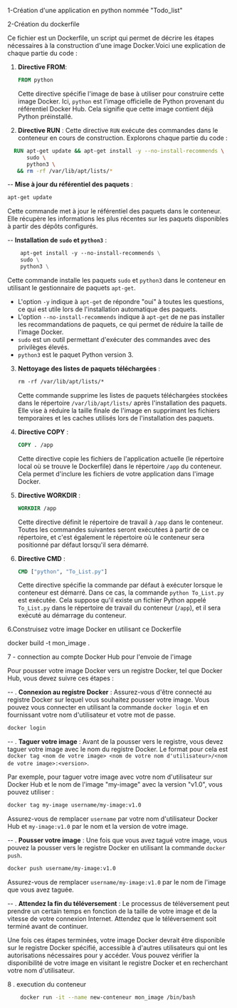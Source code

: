 1-Création d'une application en python nommée "Todo_list"

2-Création du dockerfile

Ce fichier est un Dockerfile, un script qui permet de décrire les étapes nécessaires à la construction d'une image Docker.Voici une explication de chaque partie du code :

1. **Directive FROM**:

   ```Dockerfile
   FROM python
   ```
   Cette directive spécifie l'image de base à utiliser pour construire cette image Docker. Ici, `python` est l'image officielle de Python provenant du référentiel Docker Hub. Cela signifie que cette image contient déjà Python préinstallé.

2. **Directive RUN** :
   Cette directive `RUN` exécute des commandes dans le conteneur en cours de construction. Explorons chaque partie du code :

 ```Dockerfile
   RUN apt-get update && apt-get install -y --no-install-recommends \
       sudo \
       python3 \
    && rm -rf /var/lib/apt/lists/*
```


 -- **Mise à jour du référentiel des paquets** :
   ```Dockerfile
   apt-get update
   ```
   Cette commande met à jour le référentiel des paquets dans le conteneur. Elle récupère les informations les plus récentes sur les paquets disponibles à partir des dépôts configurés.

-- **Installation de `sudo` et `python3`** :
   ```Dockerfile
       apt-get install -y --no-install-recommends \
       sudo \
       python3 \
   ```
   Cette commande installe les paquets `sudo` et `python3` dans le conteneur en utilisant le gestionnaire de paquets `apt-get`. 

   - L'option `-y` indique à `apt-get` de répondre "oui" à toutes les questions, ce qui est utile lors de l'installation automatique des paquets.
   - L'option `--no-install-recommends` indique à `apt-get` de ne pas installer les recommandations de paquets, ce qui permet de réduire la taille de l'image Docker.
   - `sudo` est un outil permettant d'exécuter des commandes avec des privilèges élevés.
   - `python3` est le paquet Python version 3.

3. **Nettoyage des listes de paquets téléchargées** :
   ```Dockerfile
   rm -rf /var/lib/apt/lists/*
   ```
   Cette commande supprime les listes de paquets téléchargées stockées dans le répertoire `/var/lib/apt/lists/` après l'installation des paquets. Elle vise à réduire la taille finale de l'image en supprimant les fichiers temporaires et les caches utilisés lors de l'installation des paquets.

3. **Directive COPY** :
   ```Dockerfile
   COPY . /app
   ```
   Cette directive copie les fichiers de l'application actuelle (le répertoire local où se trouve le Dockerfile) dans le répertoire `/app` du conteneur. Cela permet d'inclure les fichiers de votre application dans l'image Docker.

4. **Directive WORKDIR** :
   ```Dockerfile
   WORKDIR /app
   ```
   Cette directive définit le répertoire de travail à `/app` dans le conteneur. Toutes les commandes suivantes seront exécutées à partir de ce répertoire, et c'est également le répertoire où le conteneur sera positionné par défaut lorsqu'il sera démarré.

5. **Directive CMD** :
   ```Dockerfile
   CMD ["python", "To_List.py"]
   ```
   Cette directive spécifie la commande par défaut à exécuter lorsque le conteneur est démarré. Dans ce cas, la commande `python To_List.py` est exécutée. Cela suppose qu'il existe un fichier Python appelé `To_List.py` dans le répertoire de travail du conteneur (`/app`), et il sera exécuté au démarrage du conteneur.


6.Construisez votre image Docker en utilisant ce Dockerfile

docker build -t mon_image .

7 - connection au compte Docker Hub pour l'envoie de l'image 

Pour pousser votre image Docker vers un registre Docker, tel que Docker Hub, vous devez suivre ces étapes :

-- . **Connexion au registre Docker** : Assurez-vous d'être connecté au registre Docker sur lequel vous souhaitez pousser votre image. Vous pouvez vous connecter en utilisant la commande `docker login` et en fournissant votre nom d'utilisateur et votre mot de passe.

   ```bash
   docker login
   ```
-- . **Taguer votre image** : Avant de la pousser vers le registre, vous devez taguer votre image avec le nom du registre Docker. Le format pour cela est `docker tag <nom de votre image> <nom de votre nom d'utilisateur>/<nom de votre image>:<version>`.

   Par exemple, pour taguer votre image avec votre nom d'utilisateur sur Docker Hub et le nom de l'image "my-image" avec la version "v1.0", vous pouvez utiliser :

   ```bash
   docker tag my-image username/my-image:v1.0
   ```

   Assurez-vous de remplacer `username` par votre nom d'utilisateur Docker Hub et `my-image:v1.0` par le nom et la version de votre image.

-- . **Pousser votre image** : Une fois que vous avez tagué votre image, vous pouvez la pousser vers le registre Docker en utilisant la commande `docker push`.

   ```bash
   docker push username/my-image:v1.0
   ```

   Assurez-vous de remplacer `username/my-image:v1.0` par le nom de l'image que vous avez taguée.

-- . **Attendez la fin du téléversement** : Le processus de téléversement peut prendre un certain temps en fonction de la taille de votre image et de la vitesse de votre connexion Internet. Attendez que le téléversement soit terminé avant de continuer.

Une fois ces étapes terminées, votre image Docker devrait être disponible sur le registre Docker spécifié, accessible à d'autres utilisateurs qui ont les autorisations nécessaires pour y accéder. Vous pouvez vérifier la disponibilité de votre image en visitant le registre Docker et en recherchant votre nom d'utilisateur.

8 . execution du conteneur 

```bash
    docker run -it --name new-conteneur mon_image /bin/bash
```
